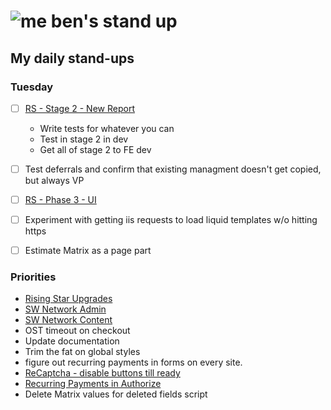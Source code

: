# ![me](https://avatars2.githubusercontent.com/u/5232044?s=50&v=4) ben's stand up

## My daily stand-ups

### Tuesday

- [ ] [RS - Stage 2 - New Report](https://app.clickup.com/8537154/v/l/li/63072272?pr=12760709)  
    - Write tests for whatever you can 
    - Test in stage 2 in dev
    - Get all of stage 2 to FE dev
- [ ] Test deferrals and confirm that existing managment doesn't get copied, but always VP
- [ ] [RS - Phase 3 - UI](https://app.clickup.com/8537154/v/l/li/63072322?pr=12760709) 
- [ ] Experiment with getting iis requests to load liquid templates w/o hitting https
- [ ] Estimate Matrix as a page part



### Priorities 
    
- [Rising Star Upgrades](https://app.clickup.com/8537154/v/l/f/27554943?pr=12707202)
- [SW Network Admin](https://app.clickup.com/8537154/v/l/li/54890360?pr=12760709)
- [SW Network Content](https://app.clickup.com/8537154/v/l/li/54892353?pr=12760709)
- OST timeout on checkout
- Update documentation
- Trim the fat on global styles
- figure out recurring payments in forms on every site.
- [ReCaptcha - disable buttons till ready](https://projects.madebyspeak.com/#/tasks/17598281)
- [Recurring Payments in Authorize](https://projects.madebyspeak.com/#/tasks/16411534)
- Delete Matrix values for deleted fields script
